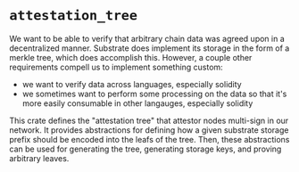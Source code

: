 # `attestation_tree`
We want to be able to verify that arbitrary chain data was agreed upon in a decentralized manner.
Substrate does implement its storage in the form of a merkle tree, which does accomplish this.
However, a couple other requirements compell us to implement something custom:
- we want to verify data across languages, especially solidity
- we sometimes want to perform some processing on the data so that it's more easily consumable in other langauges, especially solidity

This crate defines the "attestation tree" that attestor nodes multi-sign in our network.
It provides abstractions for defining how a given substrate storage prefix should be encoded into the leafs of the tree.
Then, these abstractions can be used for generating the tree, generating storage keys, and proving arbitrary leaves.
